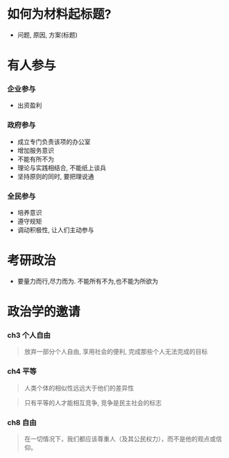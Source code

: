# 如何为材料起标题?
- 问题, 原因, 方案(标题)


# 有人参与
### 企业参与
- 出资盈利
### 政府参与
- 成立专门负责该项的办公室
- 增加服务意识
- 不能有所不为
- 理论与实践相结合, 不能纸上谈兵
- 坚持原则的同时, 要把理说通
### 全民参与
- 培养意识
- 遵守规矩
- 调动积极性, 让人们主动参与


# 考研政治
- 要量力而行,尽力而为. 不能所有不为,也不能为所欲为

# 政治学的邀请
### ch3 个人自由
> 放弃一部分个人自由, 享用社会的便利, 完成那些个人无法完成的目标
### ch4 平等
> 人类个体的相似性远远大于他们的差异性

> 只有平等的人才能相互竞争, 竞争是民主社会的标志
### ch8 自由
> 在一切情况下，我们都应该尊重人（及其公民权力），而不是他的观点或信仰。

